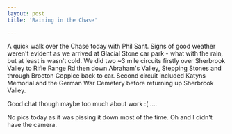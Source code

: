 ```yaml
---
layout: post
title: 'Raining in the Chase'

---
```


A quick walk over the Chase today with Phil Sant. Signs of good weather weren't evident as we arrived at Glacial Stone car park - what with the rain, but at least is wasn't cold. We did two ~3 mile circuits firstly over Sherbrook Valley to Rifle Range Rd then down Abraham's Valley, Stepping Stones and through Brocton Coppice back to car. Second circuit included Katyns Memorial and the German War Cemetery before returning up Sherbrook Valley.

Good chat though maybe too much about work :( ....

No pics today as it was pissing it down most of the time. Oh and I didn't have the camera.
